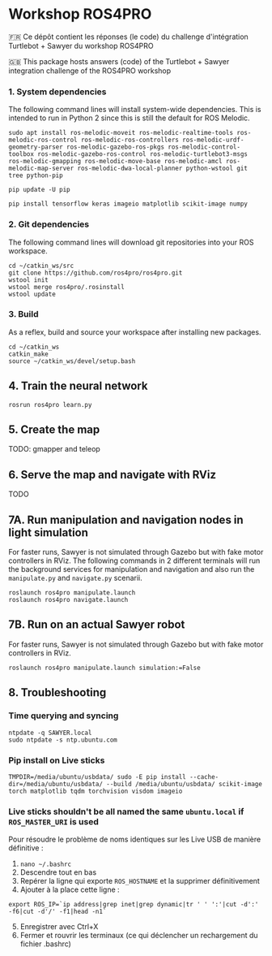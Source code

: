 # Workshop ROS4PRO
🇫🇷 Ce dépôt contient les réponses (le code) du challenge d'intégration Turtlebot + Sawyer du workshop ROS4PRO 

🇬🇧 This package hosts answers (code) of the Turtlebot + Sawyer integration challenge of the ROS4PRO workshop

### 1. System dependencies
The following command lines will install system-wide dependencies.
This is intended to run in Python 2 since this is still the default for ROS Melodic.
```
sudo apt install ros-melodic-moveit ros-melodic-realtime-tools ros-melodic-ros-control ros-melodic-ros-controllers ros-melodic-urdf-geometry-parser ros-melodic-gazebo-ros-pkgs ros-melodic-control-toolbox ros-melodic-gazebo-ros-control ros-melodic-turtlebot3-msgs ros-melodic-gmapping ros-melodic-move-base ros-melodic-amcl ros-melodic-map-server ros-melodic-dwa-local-planner python-wstool git tree python-pip

pip update -U pip

pip install tensorflow keras imageio matplotlib scikit-image numpy
```

### 2. Git dependencies
The following command lines will download git repositories into your ROS workspace.
```
cd ~/catkin_ws/src
git clone https://github.com/ros4pro/ros4pro.git
wstool init
wstool merge ros4pro/.rosinstall
wstool update
```

### 3. Build
As a reflex, build and source your workspace after installing new packages.
```
cd ~/catkin_ws
catkin_make
source ~/catkin_ws/devel/setup.bash
```
## 4. Train the neural network
```
rosrun ros4pro learn.py
```

## 5. Create the map
TODO: gmapper and teleop

## 6. Serve the map and navigate with RViz
TODO

## 7A. Run manipulation and navigation nodes in light simulation
For faster runs, Sawyer is not simulated through Gazebo but with fake motor controllers in RViz.
The following commands in 2 different terminals will run the background services for manipulation and navigation and also run  the `manipulate.py` and `navigate.py` scenarii.
```
roslaunch ros4pro manipulate.launch
roslaunch ros4pro navigate.launch
```

## 7B. Run on an actual Sawyer robot
For faster runs, Sawyer is not simulated through Gazebo but with fake motor controllers in RViz.

```
roslaunch ros4pro manipulate.launch simulation:=False
```

## 8. Troubleshooting
### Time querying and syncing
```
ntpdate -q SAWYER.local
sudo ntpdate -s ntp.ubuntu.com
```

### Pip install on Live sticks
```
TMPDIR=/media/ubuntu/usbdata/ sudo -E pip install --cache-dir=/media/ubuntu/usbdata/ --build /media/ubuntu/usbdata/ scikit-image torch matplotlib tqdm torchvision visdom imageio

```

### Live sticks shouldn't be all named the same `ubuntu.local` if `ROS_MASTER_URI` is used
Pour résoudre le problème de noms identiques sur les Live USB de manière définitive :

1. `nano ~/.bashrc`
2. Descendre tout en bas
3. Repérer la ligne qui exporte `ROS_HOSTNAME` et la supprimer définitivement
4. Ajouter à la place cette ligne :
```
export ROS_IP=`ip address|grep inet|grep dynamic|tr ' ' ':'|cut -d':' -f6|cut -d'/' -f1|head -n1`
```
5. Enregistrer avec Ctrl+X
6. Fermer et rouvrir les terminaux (ce qui déclencher un rechargement du fichier .bashrc)
